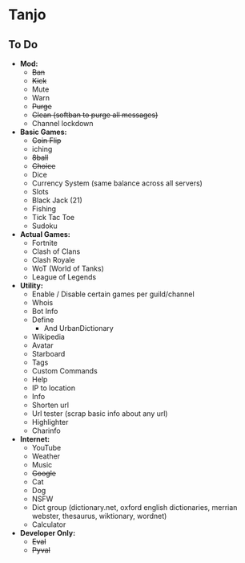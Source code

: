 # Tanjo

## To Do
- **Mod:**
	- ~~Ban~~
	- ~~Kick~~
	- Mute
	- Warn
	- ~~Purge~~	
	- ~~Clean (softban to purge all messages)~~
	- Channel lockdown
- **Basic Games:**
	- ~~Coin Flip~~
	- iching
	- ~~8ball~~
	- ~~Choice~~
	- Dice
	- Currency System (same balance across all servers)
	- Slots
	- Black Jack (21)
	- Fishing
	- Tick Tac Toe
	- Sudoku
- **Actual Games:**
	- Fortnite
	- Clash of Clans
	- Clash Royale
	- WoT (World of Tanks)
	- League of Legends
- **Utility:**
	- Enable / Disable certain games per guild/channel
	- Whois
	- Bot Info
	- Define
		- And UrbanDictionary
	- Wikipedia
	- Avatar
	- Starboard
	- Tags
	- Custom Commands
	- Help
	- IP to location
	- Info
	- Shorten url
	- Url tester (scrap basic info about any url)
	- Highlighter
	- Charinfo
- **Internet:**
	- YouTube	
	- Weather
	- Music
	- ~~Google~~
	- Cat
	- Dog
	- NSFW
	- Dict group (dictionary.net, oxford english dictionaries, merrian webster, thesaurus, wiktionary, wordnet)
	- Calculator
- **Developer Only:**
	- ~~Eval~~
	- ~~Pyval~~

